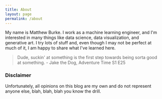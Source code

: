 ```yaml
---
title: About
layout: page
permalink: /about
---
```


My name is Matthew Burke. I work as a machine learning engineer, and I'm interested in many things like data science, data visualization, and generative art. I try lots of stuff and, even though I may not be perfect at much of it, I am happy to share what I've learned here.

> Dude, suckin' at something is the first step towards being sorta good at something. - Jake the Dog, Adventure Time S1 E25

### Disclaimer

Unfortunately, all opinions on this blog are my own and do not represent anyone else, blah, blah, blah you know the drill.
